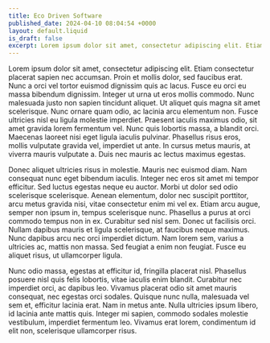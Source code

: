 ```yaml
---
title: Eco Driven Software
published_date: 2024-04-10 08:04:54 +0000
layout: default.liquid
is_draft: false
excerpt: Lorem ipsum dolor sit amet, consectetur adipiscing elit. Etiam consectetur placerat sapien nec accumsan. Proin et mollis dolor, sed faucibus erat. Nunc a orci vel tortor euismod dignissim quis ac lacus. Fusce eu orci eu massa bibendum dignissim.
---
```


Lorem ipsum dolor sit amet, consectetur adipiscing elit. Etiam consectetur placerat sapien nec accumsan. Proin et mollis dolor, sed faucibus erat. Nunc a orci vel tortor euismod dignissim quis ac lacus. Fusce eu orci eu massa bibendum dignissim. Integer ut urna ut eros mollis commodo. Nunc malesuada justo non sapien tincidunt aliquet. Ut aliquet quis magna sit amet scelerisque. Nunc ornare quam odio, ac lacinia arcu elementum non. Fusce ultricies nisl eu ligula molestie imperdiet. Praesent iaculis maximus odio, sit amet gravida lorem fermentum vel. Nunc quis lobortis massa, a blandit orci. Maecenas laoreet nisi eget ligula iaculis pulvinar. Phasellus risus eros, mollis vulputate gravida vel, imperdiet ut ante. In cursus metus mauris, at viverra mauris vulputate a. Duis nec mauris ac lectus maximus egestas.

Donec aliquet ultricies risus in molestie. Mauris nec euismod diam. Nam consequat nunc eget bibendum iaculis. Integer nec eros sit amet mi tempor efficitur. Sed luctus egestas neque eu auctor. Morbi ut dolor sed odio scelerisque scelerisque. Aenean elementum, dolor nec suscipit porttitor, arcu metus gravida nisi, vitae consectetur enim mi vel ex. Etiam arcu augue, semper non ipsum in, tempus scelerisque nunc. Phasellus a purus at orci commodo tempus non in ex. Curabitur sed nisl sem. Donec ut facilisis orci. Nullam dapibus mauris et ligula scelerisque, at faucibus neque maximus. Nunc dapibus arcu nec orci imperdiet dictum. Nam lorem sem, varius a ultricies ac, mattis non massa. Sed feugiat a enim non feugiat. Fusce eu aliquet risus, ut ullamcorper ligula.

Nunc odio massa, egestas at efficitur id, fringilla placerat nisl. Phasellus posuere nisl quis felis lobortis, vitae iaculis enim blandit. Curabitur nec imperdiet orci, ac dapibus leo. Vivamus placerat odio sit amet mauris consequat, nec egestas orci sodales. Quisque nunc nulla, malesuada vel sem et, efficitur lacinia erat. Nam in metus ante. Nulla ultricies ipsum libero, id lacinia ante mattis quis. Integer mi sapien, commodo sodales molestie vestibulum, imperdiet fermentum leo. Vivamus erat lorem, condimentum id elit non, scelerisque ullamcorper risus.
